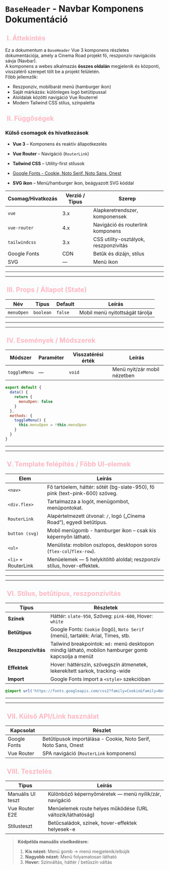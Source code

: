 # `BaseHeader` - Navbar Komponens Dokumentáció

## <span style="color:lightPink;background-color:rgba(224, 255, 255, .1);padding:5px;border-radius:0.5rem"> I. Áttekintés</span>

Ez a dokumentum a `BaseHeader` Vue 3 komponens részletes dokumentációja, amely a Cinema Road projekt fő, reszponzív navigációs sávja (Navbar).  
A komponens a webes alkalmazás **összes oldalán** megjelenik és központi, visszatérő szerepet tölt be a projekt felületén.  
Főbb jellemzők:

- Reszponzív, mobilbarát menü (hamburger ikon)
- Saját márkázás: különleges logó betűtípussal
- Aloldalak közötti navigáció Vue Routerrel
- Modern Tailwind CSS stílus, színpaletta

## <span style="color:lightPink;background-color:rgba(224, 255, 255, .1);padding:5px;border-radius:0.5rem"> II. Függőségek </span>


### Külső csomagok és hivatkozások

*   **Vue 3** – Komponens és reaktív állapotkezelés

*   **Vue Router** – Navigáció (`RouterLink`)

*   **Tailwind CSS** – Utility-first stílusok

*   [Google Fonts - Cookie, Noto Serif, Noto Sans, Onest](https://fonts.googleapis.com/css2?family=Cookie&family=Noto+Sans:ital,wght@0,100..900;1,100..900&family=Noto+Serif:ital,wght@0,100..900;1,100..900&family=Onest:wght@100..900&display=swap)
*   **SVG ikon** – Menü/hamburger ikon, beágyazott SVG kóddal

| Csomag/Hivatkozás | Verzió / Típus | Szerep                                |
| ----------------- | -------------- | ------------------------------------- |
| `vue`             | 3.x            | Alapkeretrendszer, komponensek        |
| `vue-router`      | 4.x            | Navigáció és routerlink komponens     |
| `tailwindcss`     | 3.x            | CSS utility-osztályok, reszponzivitás |
| Google Fonts      | CDN            | Betűk és dizájn, stílus               |
| SVG               | —              | Menü ikon                             |

---
---


## <span style="color:lightPink;background-color:rgba(224, 255, 255, .1);padding:5px;border-radius:0.5rem"> III. Props / Állapot (State) </span>

| Név        | Típus     | Default | Leírás                          |
| ---------- | --------- | ------- | ------------------------------- |
| `menuOpen` | `boolean` | `false` | Mobil menü nyitottságát tárolja |

---
---


## <span style="color:lightPink;background-color:rgba(224, 255, 255, .1);padding:5px;border-radius:0.5rem"> IV. Események / Módszerek</span>

| Módszer      | Paraméter | Visszatérési érték | Leírás                       |
| ------------ | --------- | ------------------ | ---------------------------- |
| `toggleMenu` | —         | `void`             | Menü nyit/zár mobil nézetben |

```js
export default {
  data() {
    return {
      menuOpen: false
    }
  },
  methods: {
    toggleMenu() {
      this.menuOpen = !this.menuOpen
    }
  }
}
```

---
---


## <span style="color:lightPink;background-color:rgba(224, 255, 255, .1);padding:5px;border-radius:0.5rem"> V. Template  felépítés / Főbb UI-elemek</span>


| Elem                | Leírás                                                                      |
| ------------------- | --------------------------------------------------------------------------- |
| `<nav>`             | Fő tartóelem, háttér: sötét (bg-slate-950), fő pink (text-pink-600) szöveg. |
| `<div.flex>`        | Tartalmazza a logót, menügombot, menüpontokat.                              |
| `RouterLink`        | Alapértelmezett útvonal: `/`, logó („Cinema Road”), egyedi betűtípus.       |
| `button (svg)`      | Mobil menügomb - hamburger ikon – csak kis képernyőn látható.               |
| `<ul>`              | Menülista: mobilon oszlopos, desktopon soros (`flex-col`/`flex-row`).       |
| `<li>` + RouterLink | Menüelemek — 5 helykitöltő aloldal; reszponzív stílus, hover-effektek.      |

---
---



## <span style="color:lightPink;background-color:rgba(224, 255, 255, .1);padding:5px;border-radius:0.5rem"> VI. Stílus, betűtípus, reszponzivitás</span>


| Típus              | Részletek                                                                                            |
| ------------------ | ---------------------------------------------------------------------------------------------------- |
| **Színek**         | Háttér: `slate-950`, Szöveg: `pink-600`, Hover: `white`                                              |
| **Betűtípus**      | Google Fonts: `Cookie` (logó), `Noto Serif` (menü), tartalék: Arial, Times, stb.                     |
| **Reszponzivitás** | Tailwind breakpointok: `md:` menü desktopon mindig látható, mobilon hamburger gomb kapcsolja a menüt |
| **Effektek**       | Hover: háttérszín, szövegszín átmenetek, lekerekített sarkok, tracking-wide                          |
| **Import**         | Google Fonts import a `<style>` szekcióban                                                           |

```css
@import url('https://fonts.googleapis.com/css2?family=Cookie&family=Noto+Sans:ital,wght@0,100..900;1,100..900&family=Noto+Serif:ital,wght@0,100..900;1,100..900&family=Onest:wght@100..900&display=swap');
```

---
---


## <span style="color:lightPink;background-color:rgba(224, 255, 255, .1);padding:5px;border-radius:0.5rem"> VII. Külső API/Link használat</span>


| Kapcsolat    | Részlet                                                        |
| ------------ | -------------------------------------------------------------- |
| Google Fonts | Betűtípusok importálása - Cookie, Noto Serif, Noto Sans, Onest |
| Vue Router   | SPA navigáció (`RouterLink` komponens)                         |


## <span style="color:lightPink;background-color:rgba(224, 255, 255, .1);padding:5px;border-radius:0.5rem">VIII. Tesztelés</span>


| Típus             | Leírás                                                     |
| ----------------- | ---------------------------------------------------------- |
| Manuális UI teszt | Különböző képernyőméretek — menü nyílik/zár, navigáció     |
| Vue Router E2E    | Menüelemek route helyes működése (URL változik/láthatóság) |
| Stílusteszt       | Betűcsaládok, színek, hover-effektek helyesek-e            |

>**Kódpélda manuális viselkedésre:**
>1. **Kis nézet:** Menü gomb → menü megjelenik/elbújik
>2. **Nagyobb nézet:** Menü folyamatosan látható  
>3. **Hover:** Színváltás, háttér / betűszín váltás  